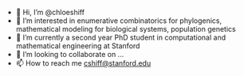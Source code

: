 - 👋 Hi, I’m @chloeshiff
- 👀 I’m interested in enumerative combinatorics for phylogenics, mathematical modeling for biological systems, population genetics
- 🌱 I’m currently a second year PhD student in computational and mathematical engineering at Stanford
- 💞️ I’m looking to collaborate on ...
- 📫 How to reach me cshiff@stanford.edu

<!---
chloeshiff/chloeshiff is a ✨ special ✨ repository because its `README.md` (this file) appears on your GitHub profile.
You can click the Preview link to take a look at your changes.
--->
